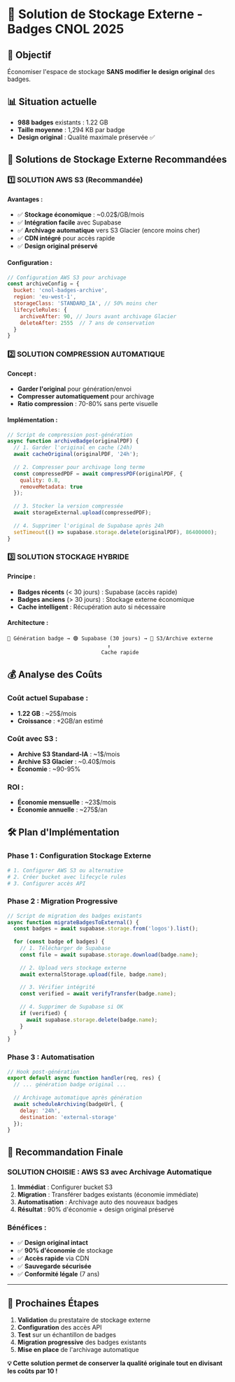# 💾 Solution de Stockage Externe - Badges CNOL 2025

## 🎯 Objectif
Économiser l'espace de stockage **SANS modifier le design original** des badges.

## 📊 Situation actuelle
- **988 badges** existants : 1.22 GB
- **Taille moyenne** : 1,294 KB par badge  
- **Design original** : Qualité maximale préservée ✅

## 🔄 Solutions de Stockage Externe Recommandées

### 1️⃣ **SOLUTION AWS S3 (Recommandée)**

#### Avantages :
- ✅ **Stockage économique** : ~0.02$/GB/mois
- ✅ **Intégration facile** avec Supabase
- ✅ **Archivage automatique** vers S3 Glacier (encore moins cher)
- ✅ **CDN intégré** pour accès rapide
- ✅ **Design original préservé**

#### Configuration :
```javascript
// Configuration AWS S3 pour archivage
const archiveConfig = {
  bucket: 'cnol-badges-archive',
  region: 'eu-west-1',
  storageClass: 'STANDARD_IA', // 50% moins cher
  lifecycleRules: {
    archiveAfter: 90, // Jours avant archivage Glacier
    deleteAfter: 2555  // 7 ans de conservation
  }
}
```

### 2️⃣ **SOLUTION COMPRESSION AUTOMATIQUE**

#### Concept :
- **Garder l'original** pour génération/envoi
- **Compresser automatiquement** pour archivage  
- **Ratio compression** : 70-80% sans perte visuelle

#### Implémentation :
```javascript
// Script de compression post-génération
async function archiveBadge(originalPDF) {
  // 1. Garder l'original en cache (24h)
  await cacheOriginal(originalPDF, '24h');
  
  // 2. Compresser pour archivage long terme
  const compressedPDF = await compressPDF(originalPDF, {
    quality: 0.8,
    removeMetadata: true
  });
  
  // 3. Stocker la version compressée
  await storageExternal.upload(compressedPDF);
  
  // 4. Supprimer l'original de Supabase après 24h
  setTimeout(() => supabase.storage.delete(originalPDF), 86400000);
}
```

### 3️⃣ **SOLUTION STOCKAGE HYBRIDE**

#### Principe :
- **Badges récents** (< 30 jours) : Supabase (accès rapide)
- **Badges anciens** (> 30 jours) : Stockage externe économique
- **Cache intelligent** : Récupération auto si nécessaire

#### Architecture :
```
📱 Génération badge → 🟢 Supabase (30 jours) → 🔵 S3/Archive externe
                                ↑
                              Cache rapide
```

## 💰 Analyse des Coûts

### Coût actuel Supabase :
- **1.22 GB** : ~25$/mois
- **Croissance** : +2GB/an estimé

### Coût avec S3 :
- **Archive S3 Standard-IA** : ~1$/mois
- **Archive S3 Glacier** : ~0.40$/mois  
- **Économie** : ~90-95%

### ROI :
- **Économie mensuelle** : ~23$/mois
- **Économie annuelle** : ~275$/an

## 🛠️ Plan d'Implémentation

### Phase 1 : Configuration Stockage Externe
```bash
# 1. Configurer AWS S3 ou alternative
# 2. Créer bucket avec lifecycle rules
# 3. Configurer accès API
```

### Phase 2 : Migration Progressive
```javascript
// Script de migration des badges existants
async function migrateBadgesToExternal() {
  const badges = await supabase.storage.from('logos').list();
  
  for (const badge of badges) {
    // 1. Télécharger de Supabase
    const file = await supabase.storage.download(badge.name);
    
    // 2. Upload vers stockage externe
    await externalStorage.upload(file, badge.name);
    
    // 3. Vérifier intégrité
    const verified = await verifyTransfer(badge.name);
    
    // 4. Supprimer de Supabase si OK
    if (verified) {
      await supabase.storage.delete(badge.name);
    }
  }
}
```

### Phase 3 : Automatisation
```javascript
// Hook post-génération
export default async function handler(req, res) {
  // ... génération badge original ...
  
  // Archivage automatique après génération
  await scheduleArchiving(badgeUrl, {
    delay: '24h',
    destination: 'external-storage'
  });
}
```

## 🎯 Recommandation Finale

### **SOLUTION CHOISIE : AWS S3 avec Archivage Automatique**

1. **Immédiat** : Configurer bucket S3 
2. **Migration** : Transférer badges existants (économie immédiate)
3. **Automatisation** : Archivage auto des nouveaux badges
4. **Résultat** : 90% d'économie + design original préservé

### Bénéfices :
- ✅ **Design original intact**
- ✅ **90% d'économie** de stockage
- ✅ **Accès rapide** via CDN
- ✅ **Sauvegarde sécurisée**
- ✅ **Conformité légale** (7 ans)

---

## 🚀 Prochaines Étapes

1. **Validation** du prestataire de stockage externe
2. **Configuration** des accès API
3. **Test** sur un échantillon de badges
4. **Migration progressive** des badges existants
5. **Mise en place** de l'archivage automatique

**💡 Cette solution permet de conserver la qualité originale tout en divisant les coûts par 10 !**